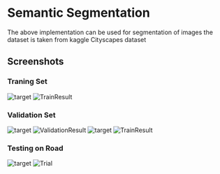 
# Semantic Segmentation

The above implementation can be used for segmentation of images
the dataset is taken from kaggle Cityscapes dataset
## Screenshots

### Traning Set
![target](https://github.com/AmanShamsheerSheikh/Semantic-Segmentation/assets/103746505/07a7eb8e-aeed-4379-b1b7-0d9165f34cda)
![TrainResult](https://github.com/AmanShamsheerSheikh/Semantic-Segmentation/assets/103746505/e7c6900b-e4f2-4c5c-a7d1-81fc7e2f744e)

### Validation Set
![target](https://github.com/AmanShamsheerSheikh/Semantic-Segmentation/assets/103746505/227c639f-5bfc-49b5-b9be-30df344afa22)
![ValidationResult](https://github.com/AmanShamsheerSheikh/Semantic-Segmentation/assets/103746505/48064564-ef90-44f6-bda2-336ae51072a3)
![target](https://github.com/AmanShamsheerSheikh/Semantic-Segmentation/assets/103746505/36fe96e2-fe09-41aa-9d98-d60f0544259f)
![TrainResult](https://github.com/AmanShamsheerSheikh/Semantic-Segmentation/assets/103746505/1408f9db-a449-4a62-859b-576c3a87b6df)

### Testing on Road
![target](https://github.com/AmanShamsheerSheikh/Semantic-Segmentation/assets/103746505/a98fc1dd-282a-4f08-ba75-4e09ea5d89d8)
![Trial](https://github.com/AmanShamsheerSheikh/Semantic-Segmentation/assets/103746505/f71610c4-994f-42dd-9df0-18a09396e3bc)
